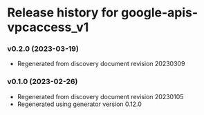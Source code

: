 # Release history for google-apis-vpcaccess_v1

### v0.2.0 (2023-03-19)

* Regenerated from discovery document revision 20230309

### v0.1.0 (2023-02-26)

* Regenerated from discovery document revision 20230105
* Regenerated using generator version 0.12.0


